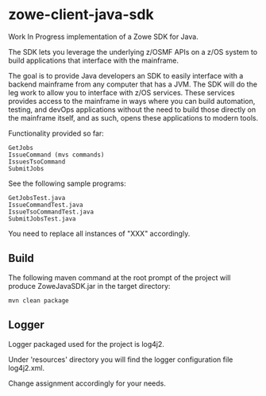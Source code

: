 # zowe-client-java-sdk

Work In Progress implementation of a Zowe SDK for Java.

The SDK lets you leverage the underlying z/OSMF APIs on a z/OS system to build applications that interface with the mainframe.

The goal is to provide Java developers an SDK to easily interface with a backend mainframe from any computer that has a JVM. The SDK will do the leg work to allow you to interface with z/OS services. These services provides access to the mainframe in ways where you can build automation, testing, and devOps applications without the need to build those directly on the mainframe itself, and as such, opens these applications to modern tools.  

Functionality provided so far:

    GetJobs   
    IssueCommand (mvs commands)  
    IssuesTsoCommand  
    SubmitJobs  

See the following sample programs:

    GetJobsTest.java  
    IssueCommandTest.java  
    IssueTsoCommandTest.java  
    SubmitJobsTest.java  
  
You need to replace all instances of "XXX" accordingly.   
    
## Build
  
The following maven command at the root prompt of the project will produce ZoweJavaSDK.jar in the target directory:
  
    mvn clean package  
  
## Logger  
  
Logger packaged used for the project is log4j2.  
  
Under 'resources' directory you will find the logger configuration file log4j2.xml.  
  
Change <Root level="debug"> assignment accordingly for your needs.  

